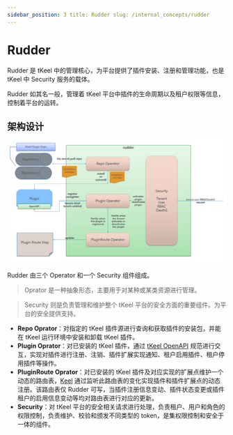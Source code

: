 ```yaml
---
sidebar_position: 3 title: Rudder slug: /internal_concepts/rudder
---
```


# Rudder
Rudder 是 tKeel 中的管理核心，为平台提供了插件安装、注册和管理功能，也是 tKeel 中 Security 服务的载体。

Rudder 如其名一般，管理着 tKeel 平台中插件的生命周期以及租户权限等信息，控制着平台的运转。

## 架构设计

![image rudder arch](/images/docs/rudder_arch.png)

Rudder 由三个 Operator 和一个 Security 组件组成。

> Oprator 是一种抽象形态，主要用于对某种或某类资源进行管理。

> Security 则是负责管理和维护整个 tKeel 平台的安全方面的重要组件。为平台的安全提供支持。

* **Repo Oprator**：对指定的 tKeel 插件源进行查询和获取插件的安装包，并能在 tKeel 运行环境中安装和卸载 tKeel 插件。
* **Plugin Oprator**：对已安装的 tKeel 插件，通过 [tKeel OpenAPI](./openapi.md)
  规范进行交互，实现对插件进行注册、注销、插件扩展实现通知、租户启用插件、租户停用插件等操作。
* **PluginRoute Oprator**：对已安装的 tKeel 插件及对应实现的扩展点维护一个动态的路由表，[Keel](./keel.md)
  通过监听此路由表的变化实现插件和插件扩展点的动态注册。该路由表仅 Rudder
  可写，当插件注册信息变动、插件状态变更或插件租户的启用信息变动等均对路由表进行对应的更新。
* **Security**：对 tKeel 平台的安全相关请求进行处理，负责租户、用户和角色的权限控制，负责维护、校验和颁发不同类型的
  token，是集权限控制和安全于一体的组件。
